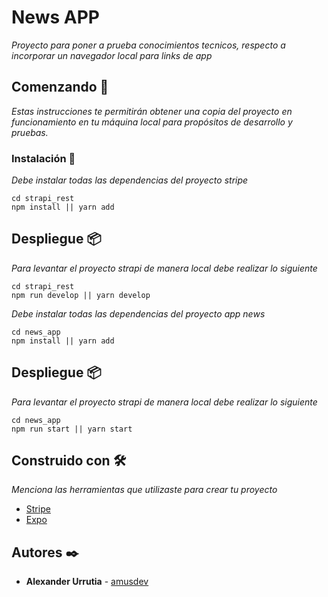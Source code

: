 # News APP

_Proyecto para poner a prueba conocimientos tecnicos, respecto a incorporar un navegador local para links de app_

## Comenzando 🚀

_Estas instrucciones te permitirán obtener una copia del proyecto en funcionamiento en tu máquina local para propósitos de desarrollo y pruebas._

### Instalación 🔧

_Debe instalar todas las dependencias del proyecto stripe_

```
cd strapi_rest
npm install || yarn add
```

## Despliegue 📦

_Para levantar el proyecto strapi de manera local debe realizar lo siguiente_

```
cd strapi_rest
npm run develop || yarn develop
```

_Debe instalar todas las dependencias del proyecto app news_

```
cd news_app
npm install || yarn add
```

## Despliegue 📦

_Para levantar el proyecto strapi de manera local debe realizar lo siguiente_

```
cd news_app
npm run start || yarn start
```

## Construido con 🛠️

_Menciona las herramientas que utilizaste para crear tu proyecto_

- [Stripe](https://stripe.com)
- [Expo](https://expo.dev)

## Autores ✒️

- **Alexander Urrutia** - [amusdev](https://github.com/mts4)
